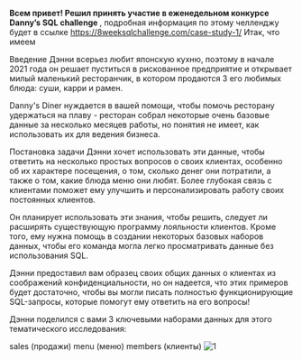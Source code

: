 <b>Всем привет! Решил принять участие в еженедельном конкурсе Danny’s SQL challenge </b>, подробная информация по этому челленджу будет в ссылке https://8weeksqlchallenge.com/case-study-1/
 Итак, что имеем 

 Введение
Дэнни всерьез любит японскую кухню, поэтому в начале 2021 года он решает пуститься в рискованное предприятие и открывает милый маленький ресторанчик, в котором продаются 3 его любимых блюда: суши, карри и рамен.

Danny's Diner нуждается в вашей помощи, чтобы помочь ресторану удержаться на плаву - ресторан собрал некоторые очень базовые данные за несколько месяцев работы, но понятия не имеет, как использовать их для ведения бизнеса.

Постановка задачи
Дэнни хочет использовать эти данные, чтобы ответить на несколько простых вопросов о своих клиентах, особенно об их характере посещения, о том, сколько денег они потратили, а также о том, какие блюда меню они любят. Более глубокая связь с клиентами поможет ему улучшить и персонализировать работу своих постоянных клиентов.

Он планирует использовать эти знания, чтобы решить, следует ли расширять существующую программу лояльности клиентов. Кроме того, ему нужна помощь в создании некоторых базовых наборов данных, чтобы его команда могла легко просматривать данные без использования SQL.

Дэнни предоставил вам образец своих общих данных о клиентах из соображений конфиденциальности, но он надеется, что этих примеров будет достаточно, чтобы вы могли писать полностью функционирующие SQL-запросы, которые помогут ему ответить на его вопросы!

Дэнни поделился с вами 3 ключевыми наборами данных для этого тематического исследования:

sales (продажи)
menu (меню)
members (клиенты)
![1](https://github.com/Romancho4444/Romancho4444/assets/147538187/0bd26a99-b1b1-4f71-9424-71191d4b2f52)

